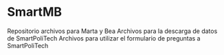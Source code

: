 # SmartMB
Repositorio archivos para Marta y Bea
Archivos para la descarga de datos de SmartPoliTech
Archivos para utilizar el formulario de preguntas a SmartPoliTech
